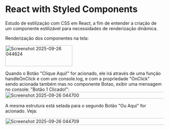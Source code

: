 # React with Styled Components

Estudo de estilização com CSS em React, a fim de entender a criação de um componente estilizável para necessidades de renderização dinâmica.

Renderização dos componentes na tela:

<img width="213" height="67" alt="Screenshot 2025-09-26 044624" src="https://github.com/user-attachments/assets/257caac1-b93e-4459-8a44-4c9b43904a17" />


Quando o Botão "Clique Aqui!" for acionado, ele irá através de uma função handleOnClick e com um console.log, e com a propriedade "OnClick" sendo acionada também mas no componente Botao, exibir uma mensagem no console: "Botão 1 Clicado!":
<img width="633" height="21" alt="Screenshot 2025-09-26 044700" src="https://github.com/user-attachments/assets/494d334c-25f7-417b-afe1-7e00622a6cb9" />

A mesma estrutura está setada para o segundo Botão "Ou Aqui" for acionado. Veja:

<img width="640" height="22" alt="Screenshot 2025-09-26 044709" src="https://github.com/user-attachments/assets/7bf1e52d-3d3f-46d4-9cc0-008caa10e34c" />


